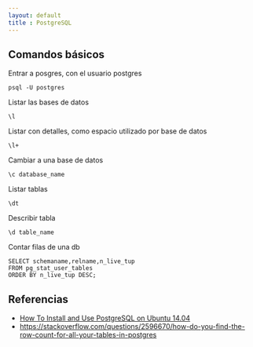 ```yaml
---
layout: default
title : PostgreSQL
---
```


## Comandos básicos

Entrar a posgres, con el usuario postgres

    psql -U postgres

Listar las bases de datos

    \l

Listar con detalles, como espacio utilizado por base de datos

    \l+

Cambiar a una base de datos

    \c database_name

Listar tablas

    \dt

Describir tabla

    \d table_name

Contar filas de una db

    SELECT schemaname,relname,n_live_tup
    FROM pg_stat_user_tables
    ORDER BY n_live_tup DESC;

## Referencias

* [How To Install and Use PostgreSQL on Ubuntu 14.04](https://www.digitalocean.com/community/tutorials/how-to-install-and-use-postgresql-on-ubuntu-14-04)
* https://stackoverflow.com/questions/2596670/how-do-you-find-the-row-count-for-all-your-tables-in-postgres
